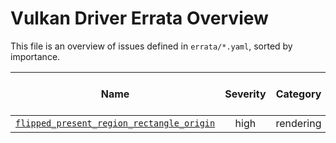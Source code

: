 <!--
GENERATED FILE - DO NOT EDIT.
Generated by scripts/generate.py using data from errata/*.yaml

Copyright 2023 Google LLC

SPDX-License-Identifier: CC-BY-4.0
-->

# Vulkan Driver Errata Overview

This file is an overview of issues defined in `errata/*.yaml`, sorted by importance.

| Name | Severity | Category | Affected Drivers | Affected Platforms | Fixed in latest drivers? |
|------|:--------:|:--------:|:----------------:|:------------------:|:------------------------:|
| [`flipped_present_region_rectangle_origin`](flipped_present_region_rectangle_origin.md) | high | rendering | All | Android | No |

